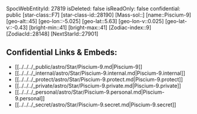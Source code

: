 ﻿---
location: [5.63,-5.025,45]
type: Station
tags:
- astro/Star

---
SpocWebEntityId: 27819
isDeleted: false
isReadOnly: false
confidential: public
[star-class::F7]
[star-class-id::28190]
[Mass-sol::]
[name::Piscium-9]
[geo-alt::45]
[geo-lon::-5.025]
[geo-lat::5.63]
[geo-lon-v::0.025]
[geo-lat-v::-0.43]
[bright-min::41]
[bright-max::41]
[Zodiac-index::9]
[ZodiacId::28148]
[NextStarId::27901]



## Confidential Links & Embeds: 
- [[../../../_public/astro/Star/Piscium-9.md|Piscium-9]] 
- [[../../../_internal/astro/Star/Piscium-9.internal.md|Piscium-9.internal]] 
- [[../../../_protect/astro/Star/Piscium-9.protect.md|Piscium-9.protect]] 
- [[../../../_private/astro/Star/Piscium-9.private.md|Piscium-9.private]] 
- [[../../../_personal/astro/Star/Piscium-9.personal.md|Piscium-9.personal]] 
- [[../../../_secret/astro/Star/Piscium-9.secret.md|Piscium-9.secret]] 
